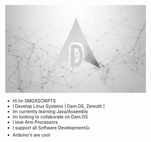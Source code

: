 ![IMG_BANNER](https://github.com/SMGXSCRIPTS/SMGXSCRIPTS/raw/main/DAM.OS_GIT_WALLPAPER.jpg)
- Hi Im SMGXSCRIPTS
- I Develop Linux Systems | Dam.OS, Zemuth |
- Im currently learning Java/Assembly
- Im looking to collaborate on Dam.OS
- I love Arm Processors
- I support all Software Development👍
- Arduino's are cool
